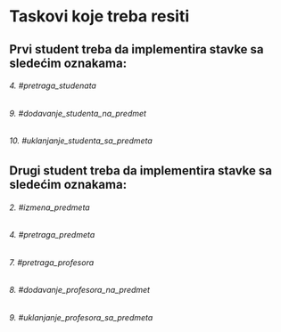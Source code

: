 ﻿# Taskovi koje treba resiti

## Prvi student treba da implementira stavke sa sledećim oznakama:
###### 4. #pretraga_studenata   
###### 9. #dodavanje_studenta_na_predmet 
###### 10. #uklanjanje_studenta_sa_predmeta 

## Drugi student treba da implementira stavke sa sledećim oznakama: 
###### 2. #izmena_predmeta 
###### 4. #pretraga_predmeta 
###### 7. #pretraga_profesora 
###### 8. #dodavanje_profesora_na_predmet 
###### 9. #uklanjanje_profesora_sa_predmeta 

